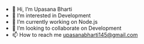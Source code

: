 - 👋 Hi, I’m Upasana Bharti
- 👀 I’m interested in Development
- 🌱 I’m currently working on Node.js
- 💞️ I’m looking to collaborate on Development
- 📫 How to reach me upasanabharti145@gmail.com

<!---
Upasana145/Upasana145 is a ✨ special ✨ repository because its `README.md` (this file) appears on your GitHub profile.
You can click the Preview link to take a look at your changes.
--->

